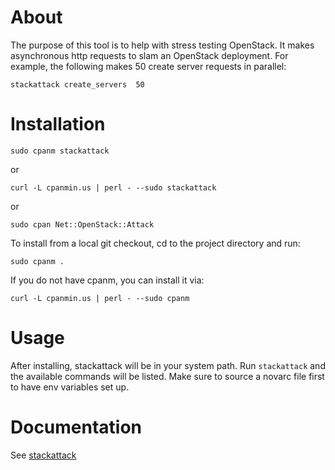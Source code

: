 # About

The purpose of this tool is to help with stress testing OpenStack.
It makes asynchronous http requests to slam an OpenStack deployment.
For example, the following makes 50 create server requests in parallel:

    stackattack create_servers  50

# Installation

    sudo cpanm stackattack

or

    curl -L cpanmin.us | perl - --sudo stackattack

or

    sudo cpan Net::OpenStack::Attack
    
To install from a local git checkout, cd to the project directory and run:

    sudo cpanm .

If you do not have cpanm, you can install it via:

    curl -L cpanmin.us | perl - --sudo cpanm

# Usage

After installing, stackattack will be in your system path.
Run `stackattack` and the available commands will be listed.
Make sure to source a novarc file first to have env variables set up.

# Documentation

See [stackattack](https://metacpan.org/module/stackattack)
